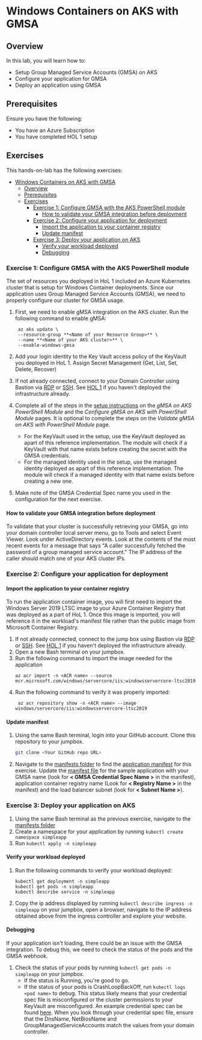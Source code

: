 # Windows Containers on AKS with GMSA

## Overview

In this lab, you will learn how to:

* Setup Group Managed Service Accounts (GMSA) on AKS 
* Configure your application for GMSA
* Deploy an application using GMSA

## Prerequisites

Ensure you have the following:

* You have an Azure Subscription
* You have completed HOL 1 setup

## Exercises

This hands-on-lab has the following exercises:

- [Windows Containers on AKS with GMSA](#windows-containers-on-aks-with-gmsa)
  - [Overview](#overview)
  - [Prerequisites](#prerequisites)
  - [Exercises](#exercises)
    - [Exercise 1: Configure GMSA with the AKS PowerShell module](#exercise-1-configure-gmsa-with-the-aks-powershell-module)
      - [How to validate your GMSA integration before deployment](#how-to-validate-your-gmsa-integration-before-deployment)
    - [Exercise 2: Configure your application for deployment](#exercise-2-configure-your-application-for-deployment)
      - [Import the application to your container registry](#import-the-application-to-your-container-registry)
      - [Update manifest](#update-manifest)
    - [Exercise 3: Deploy your application on AKS](#exercise-3-deploy-your-application-on-aks)
      - [Verify your workload deployed](#verify-your-workload-deployed)
      - [Debugging](#debugging)

### Exercise 1: Configure GMSA with the AKS PowerShell module<a name="ex1"></a>
The set of resources you deployed in HoL 1 included an Azure Kubernetes cluster that is setup for Windows Container deployments. Since our application uses Group Managed Service Accounts (GMSA), we need to properly configure our cluster for GMSA usage. 

1. First, we need to enable gMSA integration on the AKS cluster. Run the following command to enable gMSA:
   ```
    az aks update \
    --resource-group **<Name of your Resource Group>** \
    --name **<Name of your AKS cluster>** \
    --enable-windows-gmsa
   
   ```
    
2. Add your login identity to the Key Vault access policy of the KeyVault you deployed in HoL 1. Assign Secret Management (Get, List, Set, Delete, Recover)
3. If not already connected, connect to your Domain Controller using Bastion via [RDP](https://learn.microsoft.com/azure/bastion/bastion-connect-vm-rdp-windows) or [SSH](https://learn.microsoft.com/en-us/azure/bastion/bastion-connect-vm-ssh-windows). See [HOL 1](../01-setup/) if you haven't deployed the infrastructure already.
4. Complete all of the steps in the [setup instructions](https://learn.microsoft.com/virtualization/windowscontainers/manage-containers/gmsa-aks-ps-module) on the *gMSA on AKS PowerShell Module* and the *Configure gMSA on AKS with PowerShell Module* pages. It is optional to complete the steps on the *Validate gMSA on AKS with PowerShell Module* page. 
   - For the KeyVault used in the setup, use the KeyVault deployed as apart of this reference implementation. The module will check if a KeyVault with that name exists before creating the secret with the GMSA credentials.
   - For the managed identity used in the setup, use the managed identity deployed as apart of this reference implementation. The module will check if a managed identity with that name exists before creating a new one.
5. Make note of the GMSA Credential Spec name you used in the configuration for the next exercise.

#### How to validate your GMSA integration before deployment

To validate that your cluster is successfully retrieving your GMSA, go into your domain controller local server menu, go to Tools and select Event Viewer. Look under ActiveDirectory events. Look at the contents of the most recent events for a message that says "A caller successfully fetched the password of a group managed service account." The IP address of the caller should match one of your AKS cluster IPs. 


### Exercise 2: Configure your application for deployment<a name="ex2"></a>

#### Import the application to your container registry
To run the application container image, you will first need to import the Windows Server 2019 LTSC image to your Azure Container Registry that was deployed as a part of HoL 1. Once this image is imported, you will reference it in the workload's manifest file rather than the public image from Microsoft Container Registry.

1. If not already connected, connect to the jump box using Bastion via [RDP](https://learn.microsoft.com/azure/bastion/bastion-connect-vm-rdp-windows) or [SSH](https://learn.microsoft.com/en-us/azure/bastion/bastion-connect-vm-ssh-windows). See [HOL 1](../01-setup/) if you haven't deployed the infrastructure already. 
2. Open a new Bash terminal on your jumpbox.
3. Run the following command to import the image needed for the application
   ```
   az acr import -n <ACR name> --source mcr.microsoft.com/windows/servercore/iis:windowsservercore-ltsc2019
   ```
4. Run the following command to verify it was properly imported:
   ```
    az acr repository show -n <ACR name> --image windows/servercore/iis:windowsservercore-ltsc2019
    ```
#### Update manifest

1. Using the same Bash terminal, login into your GitHub account. Clone this repository to your jumpbox. 
    ```bash
    git clone <Your GitHub repo URL>
    ```  
2. Navigate to the [manifests folder](./manifests/) to find the [application manifest](./manifests/deployment_sampleapp.yml) for this exercise. Update the [manifest file](./manifests/deployment_sampleapp.yml) for the sample application with your GMSA name (look for **< GMSA Credential Spec Name >** in the manifest), application container registry name (Look for **< Registry Name >** in the manifest) and the load balancer subnet (look for **< Subnet Name >**).

### Exercise 3: Deploy your application on AKS<a name="ex3"></a>

1. Using the same Bash terminal as the previous exercise, navigate to the [manifests folder](./manifests/)
2. Create a namespace for your application by running ```kubectl create namespace simpleapp```
3. Run ```kubectl apply -n simpleapp```

#### Verify your workload deployed

1. Run the following commands to verify your workload deployed:
    ```
    kubectl get deployment -n simpleapp
    kubectl get pods -n simpleapp
    kubectl describe service -n simpleapp
    ```
2. Copy the ip address displayed by running `kubectl describe ingress -n simpleapp` on your jumpbox, open a browser, navigate to the IP address obtained above from the ingress controller and explore your website.

#### Debugging 
If your application isn't loading, there could be an issue with the GMSA integration. To debug this, we need to check the status of the pods and the GMSA webhook.

1. Check the status of your pods by running  `kubectl get pods -n simpleapp` on your jumpbox. 
   - If the status is Running, you're good to go. 
   - If the status of your pods is CrashLoopBackOff, run `kubectl logs <pod name>` to debug. This status likely means that your credential spec file is misconfigured or the cluster permissions to your KeyVault are misconfigured. An example credential spec can be found [here](https://learn.microsoft.com/en-us/virtualization/windowscontainers/manage-containers/manage-serviceaccounts#create-a-credential-spec). When you look through your credential spec file, ensure that the DnsName, NetBiosName and GroupManagedServiceAccounts match the values from your domain controller.